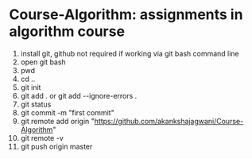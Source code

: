 # Course-Algorithm: assignments in algorithm course
1. install git, github not required if working via git bash command line
2. open git bash
3. pwd
4. cd ..
5. git init
6. git add . or git add --ignore-errors . 
7. git status
7. git commit -m "first commit"
8. git remote add origin "https://github.com/akankshajagwani/Course-Algorithm"
9. git remote -v
10. git push origin master
